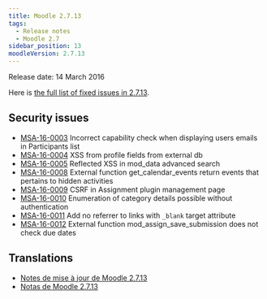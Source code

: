 ```yaml
---
title: Moodle 2.7.13
tags:
  - Release notes
  - Moodle 2.7
sidebar_position: 13
moodleVersion: 2.7.13
---
```


Release date: 14 March 2016

Here is [the full list of fixed issues in 2.7.13](https://moodle.atlassian.net/secure/IssueNavigator!executeAdvanced.jspa?jqlQuery=project+%3D+mdl+AND+resolution+%3D+fixed+AND+fixVersion+in+%28%222.7.13%22%29+ORDER+BY+priority+DESC&runQuery=true&clear=true).

## Security issues

- [MSA-16-0003](https://moodle.org/mod/forum/discuss.php?d=330173) Incorrect capability check when displaying users emails in Participants list
- [MSA-16-0004](https://moodle.org/mod/forum/discuss.php?d=330174) XSS from profile fields from external db
- [MSA-16-0005](https://moodle.org/mod/forum/discuss.php?d=330175) Reflected XSS in mod_data advanced search
- [MSA-16-0008](https://moodle.org/mod/forum/discuss.php?d=330178) External function get_calendar_events return events that pertains to hidden activities
- [MSA-16-0009](https://moodle.org/mod/forum/discuss.php?d=330179) CSRF in Assignment plugin management page
- [MSA-16-0010](https://moodle.org/mod/forum/discuss.php?d=330180) Enumeration of category details possible without authentication
- [MSA-16-0011](https://moodle.org/mod/forum/discuss.php?d=330181) Add no referrer to links with `_blank` target attribute
- [MSA-16-0012](https://moodle.org/mod/forum/discuss.php?d=330182) External function mod_assign_save_submission does not check due dates

## Translations

- [Notes de mise à jour de Moodle 2.7.13](https://docs.moodle.org/fr/Notes_de_mise_à_jour_de_Moodle_2.7.13)
- [Notas de Moodle 2.7.13](https://docs.moodle.org/es/Notas_de_Moodle_2.7.13)
